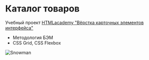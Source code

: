 # Каталог товаров

Учебный проект [HTMLacademy "Вёрстка карточных элементов интерфейса"](https://htmlacademy.ru/skills/card-layout/payment)

- Методология БЭМ
- CSS Grid, CSS Flexbox

![Snowman](https://github.com/Bondvik/catalog-toy/blob/main/pic/catalog-toy.gif)